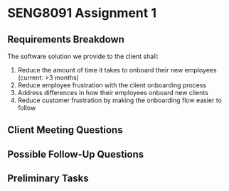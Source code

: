 # SENG8091 Assignment 1



## Requirements Breakdown

The software solution we provide to the client shall:



1. Reduce the amount of time it takes to onboard their new employees (current: >3 months)
2. Reduce employee frustration with the client onboarding process
3. Address differences in how their employees onboard new clients
4. Reduce customer frustration by making the onboarding flow easier to follow





## Client Meeting Questions





## Possible Follow-Up Questions





## Preliminary Tasks







